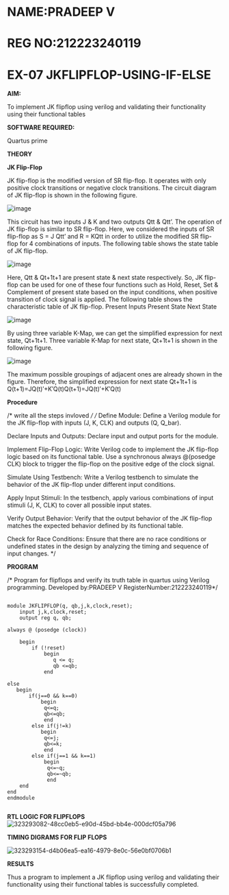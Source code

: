 # NAME:PRADEEP V
# REG NO:212223240119
# EX-07 JKFLIPFLOP-USING-IF-ELSE

**AIM:** 

To implement  JK flipflop using verilog and validating their functionality using their functional tables

**SOFTWARE REQUIRED:**

Quartus prime

**THEORY**

**JK Flip-Flop**

JK flip-flop is the modified version of SR flip-flop. It operates with only positive clock transitions or negative clock transitions. The circuit diagram of JK flip-flop is shown in the following figure.

![image](https://github.com/naavaneetha/JKFLIPFLOP-USING-IF-ELSE/assets/154305477/a649c30b-232b-4558-b188-fd6c09845180)


This circuit has two inputs J & K and two outputs Qtt & Qtt’. The operation of JK flip-flop is similar to SR flip-flop. Here, we considered the inputs of SR flip-flop as S = J Qtt’ and R = KQtt in order to utilize the modified SR flip-flop for 4 combinations of inputs. The following table shows the state table of JK flip-flop.

![image](https://github.com/naavaneetha/JKFLIPFLOP-USING-IF-ELSE/assets/154305477/c4360742-e8a8-4937-b089-c46c0433f9a3)

 
Here, Qtt & Qt+1t+1 are present state & next state respectively. So, JK flip-flop can be used for one of these four functions such as Hold, Reset, Set & Complement of present state based on the input conditions, when positive transition of clock signal is applied. The following table shows the characteristic table of JK flip-flop. Present Inputs Present State Next State
 
![image](https://github.com/naavaneetha/JKFLIPFLOP-USING-IF-ELSE/assets/154305477/6c275261-a6d5-4c37-a3a7-1e88ca11c4cd)

By using three variable K-Map, we can get the simplified expression for next state, Qt+1t+1. Three variable K-Map for next state, Qt+1t+1 is shown in the following figure.
 
![image](https://github.com/naavaneetha/JKFLIPFLOP-USING-IF-ELSE/assets/154305477/5174f41b-0ce0-4329-a372-6d1943ea6673)

The maximum possible groupings of adjacent ones are already shown in the figure. Therefore, the simplified expression for next state Qt+1t+1 is Q(t+1)=JQ(t)′+K′Q(t)Q(t+1)=JQ(t)′+K′Q(t)

**Procedure**

/* write all the steps invloved */
/* Define Module: Define a Verilog module for the JK flip-flop with inputs (J, K, CLK) and outputs (Q, Q_bar).

Declare Inputs and Outputs: Declare input and output ports for the module.

Implement Flip-Flop Logic: Write Verilog code to implement the JK flip-flop logic based on its functional table. Use a synchronous always @(posedge CLK) block to trigger the flip-flop on the positive edge of the clock signal.

Simulate Using Testbench: Write a Verilog testbench to simulate the behavior of the JK flip-flop under different input conditions.

Apply Input Stimuli: In the testbench, apply various combinations of input stimuli (J, K, CLK) to cover all possible input states.

Verify Output Behavior: Verify that the output behavior of the JK flip-flop matches the expected behavior defined by its functional table.

Check for Race Conditions: Ensure that there are no race conditions or undefined states in the design by analyzing the timing and sequence of input changes.
*/

**PROGRAM**

/* Program for flipflops and verify its truth table in quartus using Verilog programming. 
Developed by:PRADEEP V
RegisterNumber:212223240119*/

```

module JKFLIPFLOP(q, qb,j,k,clock,reset);
    input j,k,clock,reset;
    output reg q, qb;
	 
always @ (posedge (clock))

    begin 
        if (!reset)
            begin
               q <= q;
               qb <=qb;
            end   
        
else
   begin
	   if(j==0 && k==0)
		   begin
			q<=q;
			qb<=qb;
			end
		else if(j!=k)
		   begin
			q<=j;
			qb<=k;
			end
		else if(j==1 && k==1)
		    begin
			 q<=~q;
			 qb<=~qb;
			 end
	end
end	
endmodule


```

**RTL LOGIC FOR FLIPFLOPS**
![323293082-48cc0eb5-e90d-45bd-bb4e-000dcf05a796](https://github.com/velupradeep/JKFLIPFLOP-USING-IF-ELSE/assets/150329341/30425e99-6e9e-4142-9c6e-05338411e6cd)




**TIMING DIGRAMS FOR FLIP FLOPS**

![323293154-d4b06ea5-ea16-4979-8e0c-56e0bf0706b1](https://github.com/velupradeep/JKFLIPFLOP-USING-IF-ELSE/assets/150329341/8bec6ab3-072d-45f9-a245-d3e44dcc39db)


**RESULTS**

Thus a program to implement a JK flipflop using verilog and validating their functionality using their functional tables is successfully completed.
